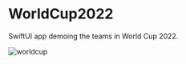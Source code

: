 # WorldCup2022

SwiftUI app demoing the teams in World Cup 2022.

![worldcup](https://user-images.githubusercontent.com/1819208/204402161-07fe6009-c294-48c7-ab46-6c11db8c6d81.gif)
